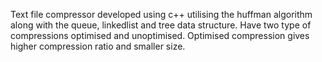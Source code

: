 Text file compressor developed using c++ utilising the huffman algorithm along with the queue, linkedlist and tree data structure.
Have two type of compressions optimised and unoptimised. Optimised compression gives higher compression ratio and smaller 
size.
